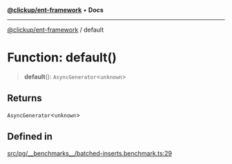 [**@clickup/ent-framework**](../README.md) • **Docs**

***

[@clickup/ent-framework](../globals.md) / default

# Function: default()

> **default**(): `AsyncGenerator`\<`unknown`\>

## Returns

`AsyncGenerator`\<`unknown`\>

## Defined in

[src/pg/\_\_benchmarks\_\_/batched-inserts.benchmark.ts:29](https://github.com/clickup/ent-framework/blob/master/src/pg/__benchmarks__/batched-inserts.benchmark.ts#L29)
